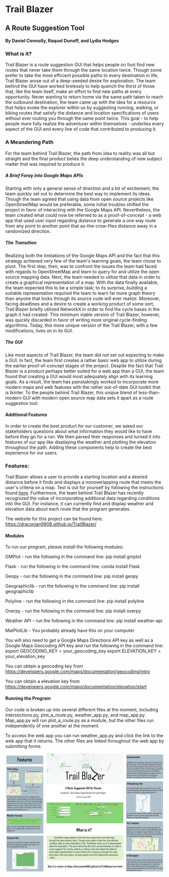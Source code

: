 # Trail Blazer
## A Route Suggestion Tool

#### By Daniel Connolly, Raquel Dunoff, and Lydia Hodges

### What is it?
Trail Blazer is a route suggestion GUI that helps people on foot find new routes that never take them through the same location twice. Though some prefer to take the most efficient possible paths to every destination in life, Trail Blazer arose out of a deep-seeded desire for exploration. The team behind the GUI have worked tirelessly to help quench the thirst of those that, like the team itself, make an effort to find new paths at every opportunity. Never wanting to return home via the same path taken to reach the outbound destination, the team came up with the idea for a resource that helps evoke the explorer within us by suggesting running, walking, or biking routes that satisfy the distance and location specifications of users without ever routing you through the same point twice. This goal - to help people more fully realize the adventurer within themselves - underlies every aspect of the GUI and every line of code that contributed to producing it.

### A Meandering Path
For the team behind Trail Blazer, the path from idea to reality was all but straight and the final product belies the deep understanding of new subject matter that was required to produce it. 
##### A Brief Foray into Google Maps APIs
Starting with only a general sense of direction and a bit of excitement, the team quickly set out to determine the best way to implement its ideas. Though the team agreed that using data from open source projects like OpenStreetMap would be preferable, some initial troubles shifted the project in favor of interacting with the Google Maps API. Nevertheless, the team created what could now be referred to as a proof-of-concept - a web app that used user input regarding distance to generate a one way route from any point to another point that as-the-crow-flies distance away in a randomized direction.
##### The Transition
Realizing both the limitations of the Google Maps API and the fact that this strategy achieved very few of the team's learning goals, the team chose to pivot. The first step, then, was to confront the issues the team had faced with regards to OpenStreetMap and learn to query for and utilize the open source mapping data. Next, the team needed to utilize that data in order to create a graphical representation of a map. With the data finally available, the team expected this to be a simple task; to its surprise, building a suitable representation required the team to learn far more graph theory than anyone that looks through its source code will ever realize. Moreover, facing deadlines and a desire to create a working product of some sort, Trail Blazer briefly utilized NetworkX in order to find the cycle bases in the graph it had created. This minimum viable version of Trail Blazer, however, was quickly discarded in favor of writing more original cycle-finding algorithms. Today, this more unique version of the Trail Blazer, with a few modifications, lives on in its GUI.
##### The GUI
Like most aspects of Trail Blazer, the team did not set out expecting to make a GUI. In fact, the team first creates a rather basic web app to utilize during the earlier proof-of-concept stages of the project. Despite the fact that Trail Blazer is a product perhaps better suited for a web app than a GUI, the team found that creating a GUI would most adequately align with its learning goals. As a result, the team has painstakingly worked to incorporate more modern maps and web features with the rather out-of-date GUI toolkit that is tkinter. To the people behind Trail Blazer, this unqiue blend of less-than-modern GUI with modern open source map data sets it apart as a route suggestion tool.
#### Additional Features
In order to create the best product for our customer, we asked our stakeholders questions about what information they would like to have before they go for a run. We then parsed their responses and turned it into features of our app like displaying the weather and plotting the elevation throughout the path. Adding these components help to create the best experience for our users.


### Features:
Trail Blazer allows a user to provide a starting location and a desired distance before it finds and displays a nonoverlapping route that meets the user's criteria on a map. Test is out for yourself by following the instructions found [here](run.md). Furthermore, the team behind Trail Blazer has recently recognized the value of incorporating additional data regarding conditions into the GUI. For instance, it can currently find and display weather and elevation data about each route that the program generates.

The website for this project can be found here: https://draconian9908.github.io/TrailBlazer/

#### Modules
To run our program, please install the following modules:

GMPlot - run the following in the command line: pip install gmplot

Flask - run the following in the command line: conda install Flask

Geopy - run the following in the command line: pip install geopy

Geographiclib - run the following in the command line: pip install geographiclib

Polyline - run the following in the command line: pip install polyline

Overpy - run the following in the command line: pip install overpy

Weather API - run the following in the command line: pip install weather-api

MatPlotLib - You probably already have this on your computer

You will also need to get a Google Maps Directions API key as well as a Google Maps Geocoding API key and run the following in the command line:
export GEOCODING_KEY = your_geocoding_key
export ELEVATION_KEY = your_elevation_key

You can obtain a geocoding key from https://developers.google.com/maps/documentation/geocoding/intro

You can obtain a elevation key from https://developers.google.com/maps/documentation/elevation/start



#### Running the Program
Our code is broken up into several different files at the moment, including intersections.py, plot_a_route.py, weather_app.py, and map_app.py. Map_app.py will run plot_a_route.py as a module, but the other files run independently of one another at the moment.

To access the web app you can run weather_app.py and click the link to the web app that it returns. The other files are linked throughout the web app by submitting forms. 

![alt text](images/TrailblazerPoster-1.jpg "Trail Blazer Poster")

